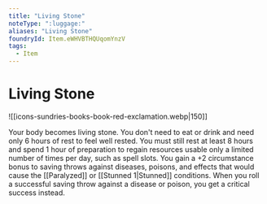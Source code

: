 ```yaml
---
title: "Living Stone"
noteType: ":luggage:"
aliases: "Living Stone"
foundryId: Item.eWHVBTHQUqomYnzV
tags:
  - Item
---
```


# Living Stone
![[icons-sundries-books-book-red-exclamation.webp|150]]

Your body becomes living stone. You don't need to eat or drink and need only 6 hours of rest to feel well rested. You must still rest at least 8 hours and spend 1 hour of preparation to regain resources usable only a limited number of times per day, such as spell slots. You gain a +2 circumstance bonus to saving throws against diseases, poisons, and effects that would cause the [[Paralyzed]] or [[Stunned 1|Stunned]] conditions. When you roll a successful saving throw against a disease or poison, you get a critical success instead.
